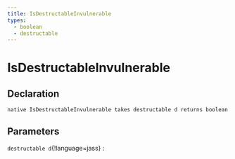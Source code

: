```yaml
---
title: IsDestructableInvulnerable
types:
  - boolean
  - destructable
---
```


# IsDestructableInvulnerable

## Declaration

```jass
native IsDestructableInvulnerable takes destructable d returns boolean
```

## Parameters
`destructable d`{!language=jass}
: 
